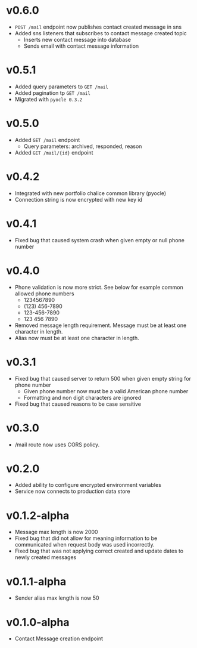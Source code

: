 # v0.6.0
- `POST /mail` endpoint now publishes contact created message in sns
- Added sns listeners that subscribes to contact message created topic 
    - Inserts new contact message into database
    - Sends email with contact message information

# v0.5.1
- Added query parameters to `GET /mail`
- Added pagination tp `GET /mail`
- Migrated with `pyocle 0.3.2`

# v0.5.0
- Added `GET /mail` endpoint
    - Query parameters: archived, responded, reason
- Added `GET /mail/{id}` endpoint

# v0.4.2

- Integrated with new portfolio chalice common library (pyocle)
- Connection string is now encrypted with new key id

# v0.4.1

- Fixed bug that caused system crash when given empty or null phone number

# v0.4.0

- Phone validation is now more strict. See below for example common allowed phone numbers
    - 1234567890
    - (123) 456-7890
    - 123-456-7890
    - 123 456 7890
- Removed message length requirement. Message must be at least one character in length.
- Alias now must be at least one character in length.

# v0.3.1

- Fixed bug that caused server to return 500 when given empty string for phone number
    - Given phone number now must be a valid American phone number
    - Formatting and non digit characters are ignored
- Fixed bug that caused reasons to be case sensitive

# v0.3.0

- /mail route now uses CORS policy.

# v0.2.0

- Added ability to configure encrypted environment variables
- Service now connects to production data store

# v0.1.2-alpha

- Message max length is now 2000
- Fixed bug that did not allow for meaning information to be communicated when request body was used incorrectly.
- Fixed bug that was not applying correct created and update dates to newly created messages

# v0.1.1-alpha

- Sender alias max length is now 50

# v0.1.0-alpha
- Contact Message creation endpoint
